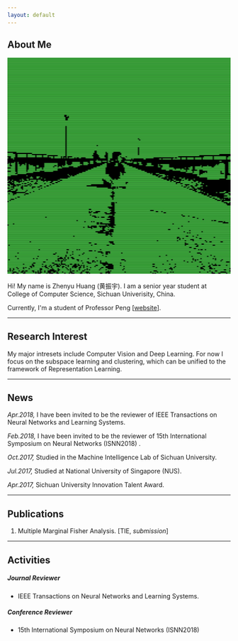 ```yaml
---
layout: default
---
```


## About Me

<img class="profile-picture" src="me.jpg">

Hi! My name is Zhenyu Huang (黄振宇). I am  a senior year student at College of Computer Science, Sichuan Univerisity, China.

Currently, I'm a student of Professor Peng [[website](http://pengxi.me)]. 

---

## Research Interest

My major intresets include Computer Vision and Deep Learning. For now I focus on the subspace learning and clustering, which can be unified to the framework of Representation Learning.

---

## News

*Apr.2018,*  I have been invited to be the reviewer of IEEE Transactions on Neural Networks and Learning Systems.

*Feb.2018,* I have been invited to be the reviewer of 15th International Symposium on Neural Networks (ISNN2018) .

*Oct.2017,* Studied in the Machine Intelligence Lab of Sichuan University. 

*Jul.2017,* Studied at National University of Singapore (NUS).

*Apr.2017,* Sichuan University Innovation Talent Award.

---

## Publications

1. Multiple Marginal Fisher Analysis.  [TIE, *submission*]

---

## Activities

##### Journal Reviewer

-  IEEE Transactions on Neural Networks and Learning Systems.

##### Conference Reviewer

- 15th International Symposium on Neural Networks (ISNN2018)